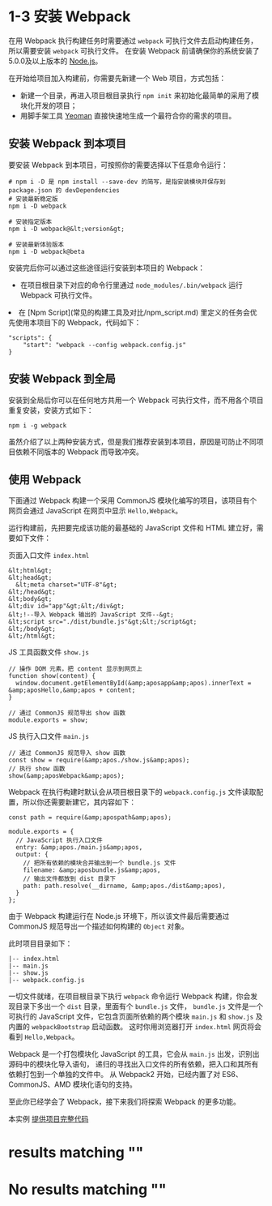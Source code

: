 
# 1-3 安装 Webpack

在用 Webpack 执行构建任务时需要通过 `webpack` 可执行文件去启动构建任务，所以需要安装 `webpack` 可执行文件。
在安装 Webpack 前请确保你的系统安装了5.0.0及以上版本的 [Node.js](https://nodejs.org)。

在开始给项目加入构建前，你需要先新建一个 Web 项目，方式包括：

- 新建一个目录，再进入项目根目录执行 `npm init` 来初始化最简单的采用了模块化开发的项目；
- 用脚手架工具 [Yeoman](http://yeoman.io) 直接快速地生成一个最符合你的需求的项目。

## 安装 Webpack 到本项目

要安装 Webpack 到本项目，可按照你的需要选择以下任意命令运行：

```
# npm i -D 是 npm install --save-dev 的简写，是指安装模块并保存到 package.json 的 devDependencies
# 安装最新稳定版
npm i -D webpack

# 安装指定版本
npm i -D webpack@&lt;version&gt;

# 安装最新体验版本
npm i -D webpack@beta

```

安装完后你可以通过这些途径运行安装到本项目的 Webpack：

- 在项目根目录下对应的命令行里通过 `node_modules/.bin/webpack` 运行 Webpack 可执行文件。
<li>在 [Npm Script](常见的构建工具及对比/npm_script.md) 里定义的任务会优先使用本项目下的 Webpack，代码如下：
<pre><code class="lang-json">"scripts": {
    "start": "webpack --config webpack.config.js"
}
</code></pre>
</li>

## 安装 Webpack 到全局

安装到全局后你可以在任何地方共用一个 Webpack 可执行文件，而不用各个项目重复安装，安装方式如下：

```
npm i -g webpack

```

虽然介绍了以上两种安装方式，但是我们推荐安装到本项目，原因是可防止不同项目依赖不同版本的 Webpack 而导致冲突。

## 使用 Webpack

下面通过 Webpack 构建一个采用 CommonJS 模块化编写的项目，该项目有个网页会通过 JavaScript 在网页中显示 `Hello,Webpack`。

运行构建前，先把要完成该功能的最基础的 JavaScript 文件和 HTML 建立好，需要如下文件：

页面入口文件 `index.html`

```
&lt;html&gt;
&lt;head&gt;
  &lt;meta charset="UTF-8"&gt;
&lt;/head&gt;
&lt;body&gt;
&lt;div id="app"&gt;&lt;/div&gt;
&lt;!--导入 Webpack 输出的 JavaScript 文件--&gt;
&lt;script src="./dist/bundle.js"&gt;&lt;/script&gt;
&lt;/body&gt;
&lt;/html&gt;

```

JS 工具函数文件 `show.js`

```
// 操作 DOM 元素，把 content 显示到网页上
function show(content) {
  window.document.getElementById(&amp;aposapp&amp;apos).innerText = &amp;aposHello,&amp;apos + content;
}

// 通过 CommonJS 规范导出 show 函数
module.exports = show;

```

JS 执行入口文件 `main.js`

```
// 通过 CommonJS 规范导入 show 函数
const show = require(&amp;apos./show.js&amp;apos);
// 执行 show 函数
show(&amp;aposWebpack&amp;apos);

```

Webpack 在执行构建时默认会从项目根目录下的 `webpack.config.js` 文件读取配置，所以你还需要新建它，其内容如下：

```
const path = require(&amp;apospath&amp;apos);

module.exports = {
  // JavaScript 执行入口文件
  entry: &amp;apos./main.js&amp;apos,
  output: {
    // 把所有依赖的模块合并输出到一个 bundle.js 文件
    filename: &amp;aposbundle.js&amp;apos,
    // 输出文件都放到 dist 目录下
    path: path.resolve(__dirname, &amp;apos./dist&amp;apos),
  }
};

```

由于 Webpack 构建运行在 Node.js 环境下，所以该文件最后需要通过 CommonJS 规范导出一个描述如何构建的 `Object` 对象。

此时项目目录如下：

```
|-- index.html
|-- main.js
|-- show.js
|-- webpack.config.js

```

一切文件就绪，在项目根目录下执行 `webpack` 命令运行 Webpack 构建，你会发现目录下多出一个 `dist` 目录，里面有个 `bundle.js` 文件，
`bundle.js` 文件是一个可执行的 JavaScript 文件，它包含页面所依赖的两个模块 `main.js` 和 `show.js` 及内置的 `webpackBootstrap` 启动函数。
这时你用浏览器打开 `index.html` 网页将会看到 `Hello,Webpack`。

Webpack 是一个打包模块化 JavaScript 的工具，它会从 `main.js` 出发，识别出源码中的模块化导入语句，
递归的寻找出入口文件的所有依赖，把入口和其所有依赖打包到一个单独的文件中。
从 Webpack2 开始，已经内置了对 ES6、CommonJS、AMD 模块化语句的支持。

至此你已经学会了 Webpack，接下来我们将探索 Webpack 的更多功能。

> 
本实例 [提供项目完整代码](http://webpack.wuhaolin.cn/1-3安装与使用.zip)


#  results matching ""

# No results matching ""
